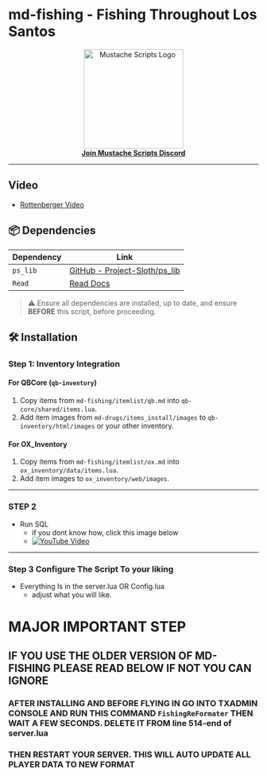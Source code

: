 #  md-fishing - Fishing Throughout Los Santos

<div align="center">
  <a href="https://discord.gg/sAMzrB4DDx">
    <img src="https://i.imgur.com/t65G9Z0.png" width="200" alt="Mustache Scripts Logo">
  </a>
  <br>
  <a href="https://discord.gg/sAMzrB4DDx"><strong>Join Mustache Scripts Discord</strong></a>
</div>

---
## Video
- [Rottenberger Video](https://www.youtube.com/watch?v=07dFZMks5e8)

## 📦 Dependencies

| Dependency | Link |
|----------|------|
| `ps_lib` | [GitHub - Project-Sloth/ps_lib](https://github.com/Project-Sloth/ps_lib) |
| `Read`   | [Read Docs](https://letters.hookedonphonics.com/us/read-guaranteed-G14.html) |

> ⚠️ Ensure all dependencies are installed, up to date, and ensure **BEFORE** this script, before proceeding.


## 🛠️ Installation
### Step 1: Inventory Integration

#### For QBCore (`qb-inventory`)
1. Copy items from `md-fishing/itemlist/qb.md` into `qb-core/shared/items.lua`.
2. Add item images from `md-drugs/items_install/images` to `qb-inventory/html/images` or your other inventory.

#### For OX_Inventory
1. Copy items from `md-fishing/itemlist/ox.md` into `ox_inventory/data/items.lua`.
2. Add item images to `ox_inventory/web/images`.

---
### STEP 2
- Run SQL
    - if you dont know how, click this image below
    - [![YouTube Video](https://img.youtube.com/vi/8QpFOluK_xo/hqdefault.jpg)](https://www.youtube.com/watch?v=8QpFOluK_xo)

---
### Step 3 Configure The Script To your liking
- Everything Is in the server.lua OR Config.lua
  - adjust what you will like.

# MAJOR IMPORTANT STEP 
## IF YOU USE THE OLDER VERSION OF MD-FISHING PLEASE READ BELOW IF NOT YOU CAN IGNORE


### AFTER INSTALLING AND BEFORE FLYING IN GO INTO TXADMIN CONSOLE AND RUN THIS COMMAND `FishingReFormater` THEN WAIT A FEW SECONDS. DELETE IT FROM line 514-end of server.lua
### THEN RESTART YOUR SERVER. THIS WILL AUTO UPDATE ALL PLAYER DATA TO NEW FORMAT

